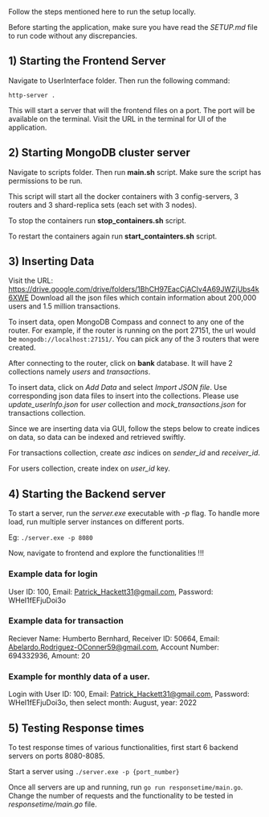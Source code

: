 Follow the steps mentioned here to run the setup locally.

Before starting the application, make sure you have read the *SETUP.md* file to run code without any discrepancies.

## 1) Starting the Frontend Server
Navigate to UserInterface folder. Then run the following command:
```
http-server .
```
This will start a server that will the frontend files on a port. The port will be available on the terminal. Visit the URL in the terminal for UI of the application.

## 2) Starting MongoDB cluster server
Navigate to scripts folder. Then run **main.sh** script. Make sure the script has permissions to be run.

This script will start all the docker containers with 3 config-servers, 3 routers and 3 shard-replica sets (each set with 3 nodes).

To stop the containers run **stop_containers.sh** script.

To restart the containers again run **start_containters.sh** script.

## 3) Inserting Data
Visit the URL: https://drive.google.com/drive/folders/1BhCH97EacCjACIv4A69JWZjUbs4k6XWE
Download all the json files which contain information about 200,000 users and 1.5 million transactions.

To insert data, open MongoDB Compass and connect to any one of the router. For example, if the router is running on the port 27151, the url would be ```mongodb://localhost:27151/```. You can pick any of the 3 routers that were created.

After connecting to the router, click on **bank** database. It will have 2 collections namely *users* and *transactions*. 

To insert data, click on *Add Data* and select *Import JSON file*. Use corresponding json data files to insert into the collections. Please use *update_userInfo.json* for *user* collection and *mock_transactions.json* for transactions collection.

Since we are inserting data via GUI, follow the steps below to create indices on data, so data can be indexed and retrieved swiftly.

For transactions collection, create *asc* indices on *sender_id* and *receiver_id*.

For users collection, create index on *user_id* key.

## 4) Starting the Backend server

To start a server, run the *server.exe* executable with *-p* flag. To handle more load, run multiple server instances on different ports.

Eg: ```./server.exe -p 8080```

Now, navigate to frontend and explore the functionalities !!!

### Example data for login
User ID: 100, Email: Patrick_Hackett31@gmail.com, Password: WHeI1fEFjuDoi3o

### Example data for transaction
Reciever Name: Humberto Bernhard, Receiver ID: 50664, Email: Abelardo.Rodriguez-OConner59@gmail.com, Account Number: 694332936, Amount: 20

### Example for monthly data of a user.
Login with User ID: 100, Email: Patrick_Hackett31@gmail.com, Password: WHeI1fEFjuDoi3o, then select month: August, year: 2022

## 5) Testing Response times
To test response times of various functionalities, first start 6 backend servers on ports 8080-8085.

Start a server using ```./server.exe -p {port_number}```

Once all servers are up and running, run ```go run responsetime/main.go```. Change the number of requests and the functionality to be tested in *responsetime/main.go* file.